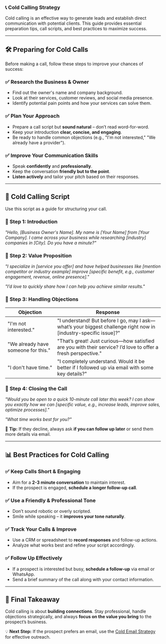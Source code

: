 ### **📞 Cold Calling Strategy**  

Cold calling is an effective way to generate leads and establish direct communication with potential clients. This guide provides essential preparation tips, call scripts, and best practices to maximize success.  

---

## **🛠️ Preparing for Cold Calls**  

Before making a call, follow these steps to improve your chances of success:  

### **✅ Research the Business & Owner**  
- Find out the owner's name and company background.  
- Look at their services, customer reviews, and social media presence.  
- Identify potential pain points and how your services can solve them.  

### **✅ Plan Your Approach**  
- Prepare a call script but **sound natural** – don’t read word-for-word.  
- Keep your introduction **clear, concise, and engaging**.  
- Be ready to handle common objections (e.g., "I'm not interested," "We already have a provider").  

### **✅ Improve Your Communication Skills**  
- Speak **confidently** and **professionally**.  
- Keep the conversation **friendly but to the point**.  
- **Listen actively** and tailor your pitch based on their responses.  

---

## **📜 Cold Calling Script**  

Use this script as a guide for structuring your call.  

### **📌 Step 1: Introduction**  
*"Hello, [Business Owner's Name]. My name is [Your Name] from [Your Company]. I came across your business while researching [industry] companies in [City]. Do you have a minute?"*  

### **📌 Step 2: Value Proposition**  
*"I specialize in [service you offer] and have helped businesses like [mention competitor or industry example] improve [specific benefit, e.g., customer engagement, revenue, online presence]."*  

*"I’d love to quickly share how I can help you achieve similar results."*  

### **📌 Step 3: Handling Objections**  
| **Objection** | **Response** |
|--------------|-------------|
| "I'm not interested." | "I understand! But before I go, may I ask—what’s your biggest challenge right now in [industry-specific issue]?" |
| "We already have someone for this." | "That’s great! Just curious—how satisfied are you with their service? I’d love to offer a fresh perspective." |
| "I don't have time." | "I completely understand. Would it be better if I followed up via email with some key details?" |

### **📌 Step 4: Closing the Call**  
*"Would you be open to a quick 10-minute call later this week? I can show you exactly how we can [specific value, e.g., increase leads, improve sales, optimize processes]."*  

*"What time works best for you?"*  

📌 **Tip:** If they decline, always ask **if you can follow up later** or send them more details via email.  

---

## **📊 Best Practices for Cold Calling**  

### **✅ Keep Calls Short & Engaging**  
- Aim for a **2-3 minute conversation** to maintain interest.  
- If the prospect is engaged, **schedule a longer follow-up call**.  

### **✅ Use a Friendly & Professional Tone**  
- Don’t sound robotic or overly scripted.  
- Smile while speaking – it **improves your tone naturally**.  

### **✅ Track Your Calls & Improve**  
- Use a CRM or spreadsheet to **record responses** and follow-up actions.  
- Analyze what works best and refine your script accordingly.  

### **✅ Follow Up Effectively**  
- If a prospect is interested but busy, **schedule a follow-up** via email or WhatsApp.  
- Send a brief summary of the call along with your contact information.  

---

## **🚀 Final Takeaway**  
Cold calling is about **building connections**. Stay professional, handle objections strategically, and always **focus on the value you bring** to the prospect’s business.  

💡 **Next Step:** If the prospect prefers an email, use the [Cold Email Strategy](./cold-email-strategy.md) for effective outreach.  
